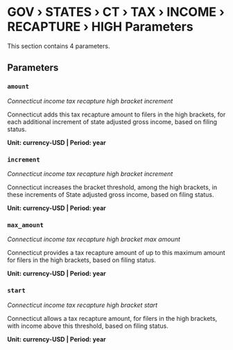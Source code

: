 # GOV › STATES › CT › TAX › INCOME › RECAPTURE › HIGH Parameters

This section contains 4 parameters.

## Parameters

### `amount`
*Connecticut income tax recapture high bracket increment*

Connecticut adds this tax recapture amount to filers in the high brackets, for each additional increment of state adjusted gross income, based on filing status.

**Unit: currency-USD | Period: year**


### `increment`
*Connecticut income tax recapture high bracket increment*

Connecticut increases the bracket threshold, among the high brackets, in these increments of State adjusted gross income, based on filing status.

**Unit: currency-USD | Period: year**


### `max_amount`
*Connecticut income tax recapture high bracket max amount*

Connecticut provides a tax recapture amount of up to this maximum amount for filers in the high brackets, based on filing status.

**Unit: currency-USD | Period: year**


### `start`
*Connecticut income tax recapture high bracket start*

Connecticut allows a tax recapture amount, for filers in the high brackets, with income above this threshold, based on filing status.

**Unit: currency-USD | Period: year**

